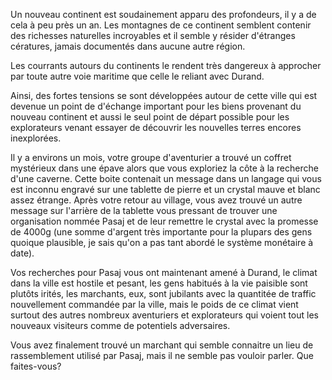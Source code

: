 Un nouveau continent est soudainement apparu des profondeurs, il y a de cela à peu près un an. Les montagnes de ce continent semblent contenir des richesses naturelles incroyables et il semble y résider d'étranges cératures, jamais documentés dans aucune autre région.

Les courrants autours du continents le rendent très dangereux à approcher par toute autre voie maritime que celle le reliant avec Durand. 

Ainsi, des fortes tensions se sont développées autour de cette ville qui est devenue un point de d'échange important pour les biens provenant du nouveau continent et aussi le seul point de départ possible pour les explorateurs venant essayer de découvrir les nouvelles terres encores inexplorées.

Il y a environs un mois, votre groupe d'aventurier a trouvé un coffret mystérieux dans une épave alors que vous exploriez la côte à la recherche d'une caverne. Cette boite contenait un message dans un langage qui vous est inconnu engravé sur une tablette de pierre et un crystal mauve et blanc assez étrange. Après votre retour au village, vous avez trouvé un autre message sur l'arrière de la tablette vous pressant de trouver une organisation nommée Pasaj et de leur remettre le crystal avec la promesse de 4000g (une somme d'argent très importante pour la plupars des gens quoique plausible, je sais qu'on a pas tant abordé le système monétaire à date).

Vos recherches pour Pasaj vous ont maintenant amené à Durand, le climat dans la ville est hostile et pesant, les gens habitués à la vie paisible sont plutôts irités, les marchants, eux, sont jubilants avec la quantitée de traffic nouvellement commandée par la ville, mais le poids de ce climat vient surtout des autres nombreux aventuriers et explorateurs qui voient tout les nouveaux visiteurs comme de potentiels adversaires.

Vous avez finalement trouvé un marchant qui semble connaitre un lieu de rassemblement utilisé par Pasaj, mais il ne semble pas vouloir parler. Que faites-vous?
